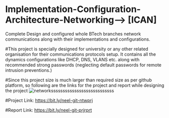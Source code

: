 # Implementation-Configuration-Architecture-Networking--> [ICAN]
Complete Design  and configured whole BTech branches network communications along with their implementations and configurations.


#This project is specially designed for university or any other related organisation for their communications protocols setup. It contains all  the  dynamics configurations like DHCP, DNS, VLANS etc. along with recommended strong passwords (neglecting default passwords for remote intrusion preventions.)

#Since this project size is much larger than required size as per github platform, so following are the links for the project and report while  designing the project 
![networksssssssssssssssssssssssssss](https://user-images.githubusercontent.com/84118988/145435809-b3cfc385-9178-4b60-9498-ad8ebd42237d.png)

#Project Link: https://bit.ly/neel-git-ntwprj

#Report Link: https://bit.ly/neel-git-prjrprt
